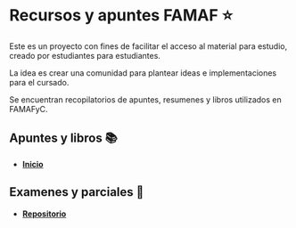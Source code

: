 # Recursos y apuntes FAMAF :star:

Este es un proyecto con fines de facilitar el acceso al material para estudio, creado por estudiantes para estudiantes.

La idea es crear una comunidad para plantear ideas e implementaciones para el cursado.

Se encuentran recopilatorios de apuntes, resumenes y libros utilizados en FAMAFyC.

## Apuntes y libros 📚

- [**Inicio**](https://github.com/FAMAF-resources/Welcome)

## Examenes y parciales 📑

- [**Repositorio**](https://github.com/ExamenesViejos-FaMAF-Computacion)

<!--

**Here are some ideas to get you started:**

🙋‍♀️ A short introduction - what is your organization all about?
🌈 Contribution guidelines - how can the community get involved?
👩‍💻 Useful resources - where can the community find your docs? Is there anything else the community should know?
🍿 Fun facts - what does your team eat for breakfast?
🧙 Remember, you can do mighty things with the power of [Markdown](https://docs.github.com/github/writing-on-github/getting-started-with-writing-and-formatting-on-github/basic-writing-and-formatting-syntax)
-->

